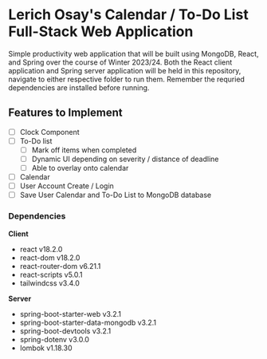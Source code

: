 # Lerich Osay's Calendar / To-Do List Full-Stack Web Application

Simple productivity web application that will be built using MongoDB, React, and Spring over the course of Winter 2023/24. Both the React client application and Spring server application will be held in this repository, navigate to either respective folder to run them. Remember the requried dependencies are installed before running.

## Features to Implement

* [ ] Clock Component
* [ ] To-Do list
  * [ ] Mark off items when completed
  * [ ] Dynamic UI depending on severity / distance of deadline
  * [ ] Able to overlay onto calendar
* [ ] Calendar
* [ ] User Account Create / Login
* [ ] Save User Calendar and To-Do List to MongoDB database

### Dependencies

**Client**

* react v18.2.0
* react-dom v18.2.0
* react-router-dom v6.21.1
* react-scripts v5.0.1
* tailwindcss v3.4.0


**Server**

* spring-boot-starter-web v3.2.1
* spring-boot-starter-data-mongodb v3.2.1
* spring-boot-devtools v3.2.1
* spring-dotenv v3.0.0
* lombok v1.18.30